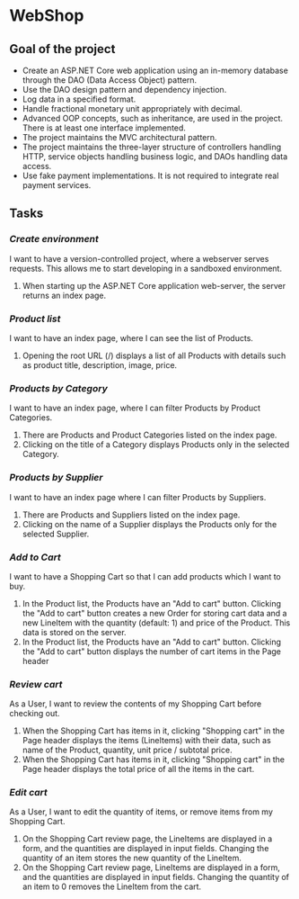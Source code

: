 # WebShop

## Goal of the project

* Create an ASP.NET Core web application using an in-memory database through the DAO (Data Access Object) pattern.
* Use the DAO design pattern and dependency injection.
* Log data in a specified format.
* Handle fractional monetary unit appropriately with decimal.
* Advanced OOP concepts, such as inheritance, are used in the project. There is at least one interface implemented.
* The project maintains the MVC architectural pattern.
* The project maintains the three-layer structure of controllers handling HTTP, service objects handling business logic, and DAOs handling data access.
* Use fake payment implementations. It is not required to integrate real payment services.

## Tasks

### *Create environment*

I want to have a version-controlled project, where a webserver serves requests. This allows me to start developing in a sandboxed environment.

1. When starting up the ASP.NET Core application web-server, the server returns an index page.

### *Product list*

I want to have an index page, where I can see the list of Products.

1. Opening the root URL (/) displays a list of all Products with details such as product title, description, image, price.

### *Products by Category*

I want to have an index page, where I can filter Products by Product Categories.

1. There are Products and Product Categories listed on the index page.
2. Clicking on the title of a Category displays Products only in the selected Category.

### *Products by Supplier*

I want to have an index page where I can filter Products by Suppliers.

1. There are Products and Suppliers listed on the index page.
2. Clicking on the name of a Supplier displays the Products only for the selected Supplier.

### *Add to Cart*

I want to have a Shopping Cart so that I can add products which I want to buy.

1. In the Product list, the Products have an "Add to cart" button. Clicking the "Add to cart" button creates a new Order for storing cart data and a new LineItem with the quantity (default: 1) and price of the Product. This data is stored on the server.
2. In the Product list, the Products have an "Add to cart" button. Clicking the "Add to cart" button displays the number of cart items in the Page header

### *Review cart*

As a User, I want to review the contents of my Shopping Cart before checking out.

1. When the Shopping Cart has items in it, clicking "Shopping cart" in the Page header displays the items (LineItems) with their data, such as name of the Product, quantity, unit price / subtotal price.
2. When the Shopping Cart has items in it, clicking "Shopping cart" in the Page header displays the total price of all the items in the cart.

### *Edit cart*

As a User, I want to edit the quantity of items, or remove items from my Shopping Cart.

1. On the Shopping Cart review page, the LineItems are displayed in a form, and the quantities are displayed in input fields. Changing the quantity of an item stores the new quantity of the LineItem.
2. On the Shopping Cart review page, LineItems are displayed in a form, and the quantities are displayed in input fields. Changing the quantity of an item to 0 removes the LineItem from the cart.